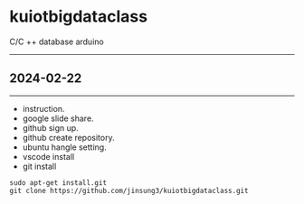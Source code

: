 # kuiotbigdataclass
C/C ++ database arduino 

---
## 2024-02-22
---

- instruction.
- google slide share.
- github sign up.
- github create repository.
- ubuntu hangle setting.
- vscode install
- git install
```shell
sudo apt-get install.git
git clone https://github.com/jinsung3/kuiotbigdataclass.git